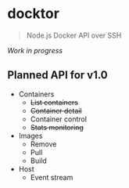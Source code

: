 # docktor

> Node.js Docker API over SSH

_Work in progress_

## Planned API for v1.0

- Containers
  - ~~List containers~~
  - ~~Container detail~~
  - Container control
  - ~~Stats monitoring~~
- Images
  - Remove
  - Pull
  - Build
- Host
  - Event stream

